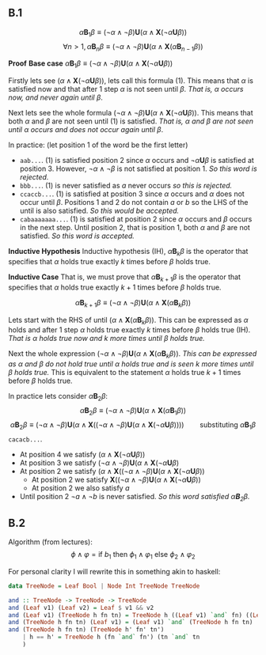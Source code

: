 ## B.1
$$\alpha\textbf{B}_1\beta ≡ (¬\alpha ∧ ¬\beta) \textbf{U} (\alpha ∧ \textbf{X}(¬\alpha \textbf{U} \beta))$$
$$\forall n > 1, \alpha\textbf{B}_n\beta \equiv (\neg \alpha \wedge \neg \beta)\textbf{U}(\alpha \wedge \textbf{X}(\alpha\textbf{B}_{n-1}\beta))$$

**Proof**
**Base case**
$\alpha\textbf{B}_1\beta ≡ (¬\alpha ∧ ¬\beta) \textbf{U} (\alpha ∧ \textbf{X}(¬\alpha \textbf{U} \beta))$

Firstly lets see $(\alpha ∧ \textbf{X}(¬\alpha \textbf{U} \beta))$, lets call this formula (1). This means that $\alpha$ is satisfied now and that after 1 step $\alpha$  is not seen until $\beta$. *That is, $\alpha$ occurs now, and never again until $\beta$*.

Next lets see the whole formula $(¬\alpha ∧ ¬\beta) \textbf{U} (\alpha ∧ \textbf{X}(¬\alpha \textbf{U} \beta))$. This means that both $\alpha$ and $\beta$ are not seen until (1) is satisfied. *That is, $\alpha$ and $\beta$ are not seen until $\alpha$ occurs and does not occur again until $\beta$*.

In practice: (let position 1 of the word be the first letter)
- `aab...`. (1) is satisfied position 2 since $\alpha$ occurs and $\neg \alpha \textbf{U} \beta$ is satisfied at position 3. However, $\neg \alpha \wedge \neg \beta$ is not satisfied at position 1. *So this word is rejected.*
- `bbb...`. (1) is never satisfied as $a$ never occurs *so this is rejected.*
- `ccaccb...`. (1) is satisfied at position 3 since $\alpha$ occurs and $\alpha$ does not occur until $\beta$. Positions 1 and 2 do not contain $a$ or $b$ so the LHS of the until is also satisfied. *So this would be accepted.*
- `cabaaaaaaa...`. (1) is satisfied at position 2 since $\alpha$ occurs and $\beta$  occurs in the next step. Until position 2, that is position 1, both $\alpha$ and $\beta$ are not satisfied. *So this word is accepted.*

**Inductive Hypothesis**
Inductive hypothesis (IH), $\alpha \textbf{B}_k \beta$ is the operator that specifies that $\alpha$ holds true exactly $k$ times before $\beta$ holds true.

**Inductive Case**
That is, we must prove that $\alpha \textbf{B}_{k+1}\beta$ is the operator that specifies that $\alpha$ holds true exactly $k + 1$ times before $\beta$ holds true.

$$\alpha\textbf{B}_{k+1}\beta \equiv (\neg \alpha \wedge \neg \beta)\textbf{U}(\alpha \wedge \textbf{X}(\alpha\textbf{B}_{k}\beta))$$

Lets start with the RHS of until $(\alpha \wedge \textbf{X}(\alpha\textbf{B}_{k}\beta))$. This can be expressed as $\alpha$ holds and after 1 step $\alpha$ holds true exactly $k$ times before $\beta$ holds true (IH). *That is $\alpha$ holds true now and $k$ more times until $\beta$ holds true.*

Next the whole expression $(\neg \alpha \wedge \neg \beta)\textbf{U}(\alpha \wedge \textbf{X}(\alpha\textbf{B}_{k}\beta))$. *This can be expressed as $\alpha$ and $\beta$ do not hold true until $\alpha$ holds true and is seen $k$ more times until $\beta$ holds true.* This is equivalent to the statement $\alpha$ holds true $k + 1$ times before $\beta$ holds true.

In practice lets consider $\alpha\textbf{B}_2 \beta$:
$$\alpha\textbf{B}_{2}\beta \equiv (\neg \alpha \wedge \neg \beta)\textbf{U}(\alpha \wedge \textbf{X}(\alpha\textbf{B}_{1}\beta))$$$$\alpha \textbf{B}_2 \beta \equiv (\neg \alpha \wedge \neg \beta)\textbf{U}(\alpha \wedge \textbf{X}((¬\alpha ∧ ¬\beta) \textbf{U} (\alpha ∧ \textbf{X}(¬\alpha \textbf{U} \beta)))) \qquad \text{substituting } \alpha \textbf{B}_1\beta$$
`cacacb...`.
- At position 4 we satisfy $(\alpha ∧ \textbf{X}(¬\alpha \textbf{U} \beta))$
- At position 3 we satisfy $(¬\alpha ∧ ¬\beta) \textbf{U} (\alpha ∧ \textbf{X}(¬\alpha \textbf{U} \beta)$
- At position 2 we satisfy $(\alpha \wedge \textbf{X}((¬\alpha ∧ ¬\beta) \textbf{U} (\alpha ∧ \textbf{X}(¬\alpha \textbf{U} \beta))$
	- At position 2 we satisfy $\textbf{X}((¬\alpha ∧ ¬\beta) \textbf{U} (\alpha ∧ \textbf{X}(¬\alpha \textbf{U} \beta))$
	- At position 2 we also satisfy $a$
- Until position 2 $\neg a \wedge \neg b$ is never satisfied.
*So this word satisfied $\alpha \textbf{B}_2 \beta$.*
## B.2
Algorithm (from lectures):
$$\phi \wedge \varphi = \text{if } b_1 \text{ then } \phi_1 \wedge \varphi_1 \text{ else } \phi_2 \wedge \varphi_2$$

For personal clarity I will rewrite this in something akin to haskell:
```haskell
data TreeNode = Leaf Bool | Node Int TreeNode TreeNode

and :: TreeNode -> TreeNode -> TreeNode
and (Leaf v1) (Leaf v2) = Leaf $ v1 && v2
and (Leaf v1) (TreeNode h fn tn) = TreeNode h ((Leaf v1) `and` fn) ((Leaf v1) `and` tn)
and (TreeNode h fn tn) (Leaf v1) = (Leaf v1) `and` (TreeNode h fn tn)
and (TreeNode h fn tn) (TreeNode h' fn' tn')
	| h == h' = TreeNode h (fn `and` fn') (tn `and` tn
	)
```